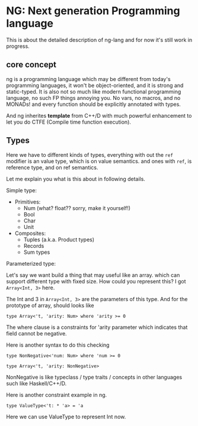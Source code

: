 NG: Next generation Programming language
======

This is about the detailed description of ng-lang and for now
it's still work in progress.


## core concept

ng is a programming language which may be different from today's
programming languages, it won't be object-oriented, and it is
strong and static-typed. It is also not so much like modern
functional programming language, no such FP things annoying you.
No vars, no macros, and no MONADs! and every function should
be explicitly annotated with types.

And ng inherites **template** from C++/D with much powerful
enhancement to let you do CTFE (Compile time function execution).


## Types

Here we have to different kinds of types, everything with out
the `ref` modifier is an value type, which is on value semantics.
and ones with `ref`, is reference type, and on ref semantics.

Let me explain you what is this about in following details.

Simple type:

 - Primitives:
   - Num (what? float?? sorry, make it yourself!)
   - Bool
   - Char
   - Unit
 - Composites:
   - Tuples (a.k.a. Product types)
   - Records
   - Sum types
   
Parameterized type:

Let's say we want build a thing that may useful like an array.
which can support different type with fixed size. How could 
you represent this? I got `Array<Int, 3>` here.

The Int and 3 in `Array<Int, 3>` are the parameters of this
type. And for the prototype of array, should looks like
```ng
type Array<'t, 'arity: Num> where 'arity >= 0
```

The where clause is a constraints for 'arity parameter which
indicates that field cannot be negative.

Here is another syntax to do this checking
```ng
type NonNegative<'num: Num> where 'num >= 0

type Array<'t, 'arity: NonNegative>
```

NonNegative is like typeclass / type traits / concepts in
other languages such like Haskell/C++/D.

Here is another constraint example in ng.
```ng
type ValueType<'t: * 'a> = 'a
```
Here we can use ValueType<ref Int> to represent Int now.



